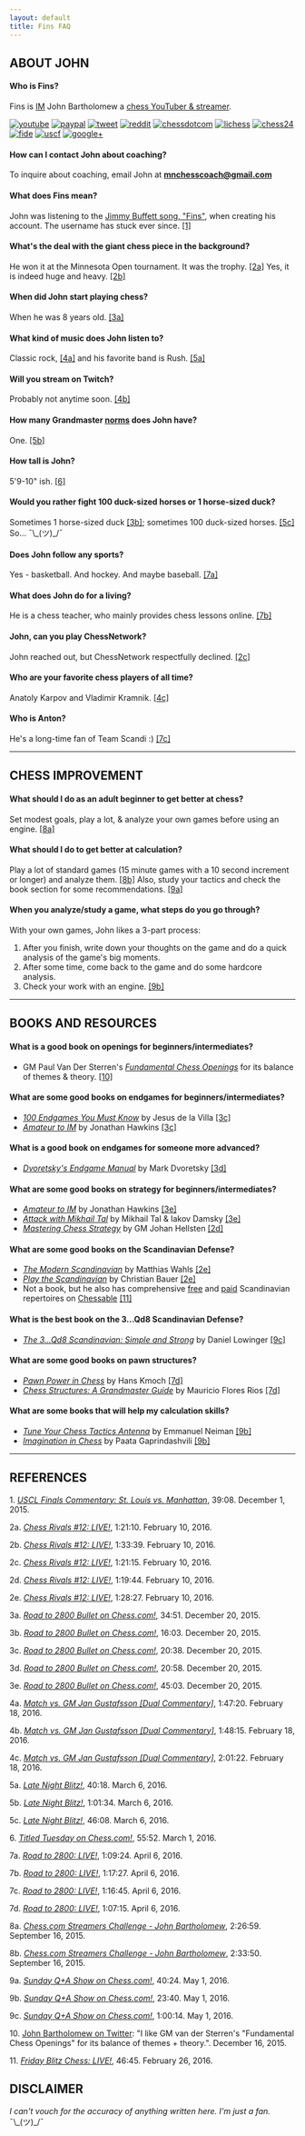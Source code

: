 ```yaml
---
layout: default
title: Fins FAQ
---
```


## ABOUT JOHN

#### Who is Fins?
Fins is [IM](https://en.wikipedia.org/wiki/FIDE_titles#International_Master_.28IM.29) John Bartholomew a [chess YouTuber & streamer](http://youtube.com/johnbartholomewchess).

[![youtube][1.1]][1]
[![paypal][2.1]][2]
[![tweet][3.1]][3]
[![reddit][4.1]][4]
[![chessdotcom][5.1]][5]
[![lichess][6.1]][6]
[![chess24][7.1]][7]
[![fide][8.1]][8]
[![uscf][9.1]][9]
[![google+][10.1]][10]

[1.1]: http://imgur.com/ZOgUeAP.png
[2.1]: http://imgur.com/SCz5LSZ.png
[3.1]: http://imgur.com/F5Imrbh.png
[4.1]: http://imgur.com/9PWdCs9.png
[5.1]: http://imgur.com/RJqulgn.png
[6.1]: http://imgur.com/P33X27R.png
[7.1]: http://imgur.com/aFkd9Ww.png
[8.1]: http://imgur.com/Ar2vv46.png
[9.1]: http://imgur.com/DdIDugf.png
[10.1]: http://imgur.com/Ck2QHNv.png

[1]: https://www.youtube.com/channel/UC6hOVYvNn79Sl1Fc1vx2mYA
[2]: https://www.paypal.com/cgi-bin/webscr?cmd=_s-xclick&hosted_button_id=FURS92M5WXVCG
[3]: https://twitter.com/fins0905
[4]: https://www.reddit.com/user/scandinaviandefense
[5]: http://www.chess.com/members/view/Fins0905
[6]: http://en.lichess.org/@/Fins
[7]: https://chess24.com/en/profile/johnbartholomew
[8]: http://ratings.fide.com/card.phtml?event=2019353
[9]: http://main.uschess.org/msa/MbrDtlMain.php?12718516
[10]: https://plus.google.com/112378896813540876936

#### How can I contact John about coaching?

To inquire about coaching, email John at [**mnchesscoach@gmail.com**](mailto:mnchesscoach@gmail.com)

#### What does Fins mean?
John was listening to the [Jimmy Buffett song, "Fins"](https://www.youtube.com/watch?v=UruXWui1EG8), when creating his account. The username has stuck ever since. [\[1\]](#1)

#### What's the deal with the giant chess piece in the background?
He won it at the Minnesota Open tournament. It was the trophy. [\[2a\]](#2a) Yes, it is indeed huge and heavy. [\[2b\]](#2b)

#### When did John start playing chess?
When he was 8 years old. [\[3a\]](#3a)

#### What kind of music does John listen to?
Classic rock, [\[4a\]](#4a) and his favorite band is Rush. [\[5a\]](#5a)

#### Will you stream on Twitch?
Probably not anytime soon. [\[4b\]](#4b)

#### How many Grandmaster [norms](https://en.wikipedia.org/wiki/Norm_%28chess%29) does John have?
One. [\[5b\]](#5b)

#### How tall is John?
5'9-10" ish. [\[6\]](#6)

#### Would you rather fight 100 duck-sized horses or 1 horse-sized duck?
Sometimes 1 horse-sized duck [\[3b\]](#3b); sometimes 100 duck-sized horses. [\[5c\]](#5c) So... ¯\\\_\(ツ\)\_/¯

#### Does John follow any sports?
Yes - basketball. And hockey. And maybe baseball. [\[7a\]](#7a)

#### What does John do for a living?
He is a chess teacher, who mainly provides chess lessons online. [\[7b\]](#7b)

#### John, can you play ChessNetwork?
John reached out, but ChessNetwork respectfully declined. [\[2c\]](#2c)

#### Who are your favorite chess players of all time?
Anatoly Karpov and Vladimir Kramnik.  [\[4c\]](#4c)

#### Who is Anton?
He's a long-time fan of Team Scandi :) [\[7c\]](#7c)

---

## CHESS IMPROVEMENT

#### What should I do as an adult beginner to get better at chess?
Set modest goals, play a lot, & analyze your own games before using an engine. [\[8a\]](#8a)

#### What should I do to get better at calculation?
Play a lot of standard games (15 minute games with a 10 second increment or longer) and analyze them. [\[8b\]](#8b) Also, study your tactics and check the book section for some recommendations. [\[9a\]](#9a)

#### When you analyze/study a game, what steps do you go through?
With your own games, John likes a 3-part process:

1. After you finish, write down your thoughts on the game and do a quick analysis of the game's big moments.
2. After some time, come back to the game and do some hardcore analysis.
3. Check your work with an engine. [\[9b\]](#9b)

---

## BOOKS AND RESOURCES

#### What is a good book on openings for beginners/intermediates?
+ GM Paul Van Der Sterren's [*Fundamental Chess Openings*](http://smile.amazon.com/FCO-Paul-Van-Der-Sterren/dp/1906454132) for its balance of themes & theory. [\[10\]](#10)

#### What are some good books on endgames for beginners/intermediates?
+ [*100 Endgames You Must Know*](http://smile.amazon.com/gp/product/9056916173/) by Jesus de la Villa [\[3c\]](#3c)
+ [*Amateur to IM*](http://smile.amazon.com/Amateur-IM-Proven-Training-Methods/dp/1936277409/) by Jonathan Hawkins [\[3c\]](#3c)

#### What is a good book on endgames for someone more advanced?
+ [*Dvoretsky's Endgame Manual*](http://smile.amazon.com/Dvoretskys-Endgame-Manual-Mark-Dvoretsky/dp/1941270042/) by Mark Dvoretsky [\[3d\]](#3d)

#### What are some good books on strategy for beginners/intermediates?
+ [*Amateur to IM*](http://smile.amazon.com/Amateur-IM-Proven-Training-Methods/dp/1936277409/) by Jonathan Hawkins [\[3e\]](#3e)
+ [*Attack with Mikhail Tal*](http://smile.amazon.com/Attack-Mikhail-Cadogan-Chess-Books/dp/1857440439) by Mikhail Tal & Iakov Damsky [\[3e\]](#3e)
+ [*Mastering Chess Strategy*](http://smile.amazon.com/Mastering-Chess-Strategy-Johan-Hellsten/dp/1857446488/) by GM Johan Hellsten [\[2d\]](#2d)

#### What are some good books on the Scandinavian Defense?
+ [*The Modern Scandinavian*](http://smile.amazon.com/Modern-Scandinavian-Structures-Increasingly-Popular/dp/9056913441) by Matthias Wahls [\[2e\]](#2e)
+ [*Play the Scandinavian*](http://smile.amazon.com/Scandinavian-Grandmaster-Guide-Christian-Bauer/dp/190655255X/) by Christian Bauer [\[2e\]](#2e)
+ Not a book, but he also has comprehensive [free](https://www.chessable.com/book/im-john-bartholomews-scandinavian-free-version/104) and [paid](https://www.chessable.com/book/im-john-bartholomews-scandinavian/79) Scandinavian repertoires on [Chessable](http://chessable.com) [\[11\]](#11)

#### What is the best book on the 3...Qd8 Scandinavian Defense?
+ [*The 3...Qd8 Scandinavian: Simple and Strong*](http://smile.amazon.com/Qd8-Scandinavian-Simple-Strong/dp/1936490765) by Daniel Lowinger [\[9c\]](#9c)
 
#### What are some good books on pawn structures?
+ [*Pawn Power in Chess*](http://smile.amazon.com/Pawn-Power-Chess-Dover-ebook/dp/B00BX1DNI6) by Hans Kmoch [\[7d\]](#7d)
+ [*Chess Structures: A Grandmaster Guide*](http://smile.amazon.com/Chess-Structures-Mauricio-Flores-Rios/dp/1784830003) by Mauricio Flores Rios [\[7d\]](#7d)

#### What are some books that will help my calculation skills?
+ [*Tune Your Chess Tactics Antenna*](http://smile.amazon.com/Tune-Your-Chess-Tactics-Antenna/dp/9056914049) by Emmanuel Neiman [\[9b\]](#9b)
+ [*Imagination in Chess*](http://smile.amazon.com/Imagination-Chess-Creatively-Foolish-Mistakes/dp/0713488913/) by Paata Gaprindashvili [\[9b\]](#9b)

---

## REFERENCES

<a id="1">1</a>. [*USCL Finals Commentary: St. Louis vs. Manhattan*](https://youtu.be/fAJfjImeoQk?t=39m08s), 39:08. December 1, 2015.

<a id="2a">2a</a>. [*Chess Rivals #12: LIVE!*](https://youtu.be/chouolhbGRw?t=1h21m10s), 1:21:10. February 10, 2016.

<a id="2b">2b</a>. [*Chess Rivals #12: LIVE!*](https://youtu.be/chouolhbGRw?t=1h33m39s), 1:33:39. February 10, 2016.

<a id="2c">2c</a>. [*Chess Rivals #12: LIVE!*](https://youtu.be/chouolhbGRw?t=1h21m15s), 1:21:15. February 10, 2016.

<a id="2d">2d</a>. [*Chess Rivals #12: LIVE!*](https://youtu.be/chouolhbGRw?t=1h19m44s), 1:19:44. February 10, 2016.

<a id="2e">2e</a>. [*Chess Rivals #12: LIVE!*](https://youtu.be/chouolhbGRw?t=1h28m27s), 1:28:27. February 10, 2016.

<a id="3a">3a</a>. [*Road to 2800 Bullet on Chess.com!*](https://youtu.be/j-8TkVMqLXg?t=34m51s), 34:51. December 20, 2015.

<a id="3b">3b</a>. [*Road to 2800 Bullet on Chess.com!*](https://youtu.be/j-8TkVMqLXg?t=16m3s), 16:03. December 20, 2015.

<a id="3c">3c</a>. [*Road to 2800 Bullet on Chess.com!*](https://youtu.be/j-8TkVMqLXg?t=20m38s), 20:38. December 20, 2015.

<a id="3d">3d</a>. [*Road to 2800 Bullet on Chess.com!*](https://youtu.be/j-8TkVMqLXg?t=20m58s), 20:58. December 20, 2015.

<a id="3e">3e</a>. [*Road to 2800 Bullet on Chess.com!*](https://youtu.be/j-8TkVMqLXg?t=45m03s), 45:03. December 20, 2015.

<a id="4a">4a</a>. [*Match vs. GM Jan Gustafsson \[Dual Commentary\]*](https://youtu.be/DOCo2LU38Ts?t=1h47m20s), 1:47:20. February 18, 2016.

<a id="4b">4b</a>. [*Match vs. GM Jan Gustafsson \[Dual Commentary\]*](https://youtu.be/DOCo2LU38Ts?t=1h48m15s), 1:48:15. February 18, 2016.

<a id="4c">4c</a>. [*Match vs. GM Jan Gustafsson \[Dual Commentary\]*](https://youtu.be/DOCo2LU38Ts?t=2h01m22s), 2:01:22. February 18, 2016.

<a id="5a">5a</a>. [*Late Night Blitz!*](https://youtu.be/UsqHNW9b-t4?t=40m18s), 40:18. March 6, 2016.

<a id="5b">5b</a>. [*Late Night Blitz!*](https://youtu.be/UsqHNW9b-t4?t=1h01m34s), 1:01:34. March 6, 2016.

<a id="5c">5c</a>. [*Late Night Blitz!*](https://youtu.be/UsqHNW9b-t4?t=46m8s), 46:08. March 6, 2016.

<a id="6">6</a>. [*Titled Tuesday on Chess.com!*](https://youtu.be/QmYwoNgXR1o?t=55m52s), 55:52. March 1, 2016.

<a id="7a">7a</a>. [*Road to 2800: LIVE!*](https://youtu.be/chayMvX8VjA?t=1h9m24s), 1:09:24. April 6, 2016.

<a id="7b">7b</a>. [*Road to 2800: LIVE!*](https://youtu.be/chayMvX8VjA?t=1h17m27s), 1:17:27. April 6, 2016.

<a id="7c">7c</a>. [*Road to 2800: LIVE!*](https://youtu.be/chayMvX8VjA?t=1h16m45s), 1:16:45. April 6, 2016.

<a id="7d">7d</a>. [*Road to 2800: LIVE!*](https://youtu.be/chayMvX8VjA?t=1h7m15s), 1:07:15. April 6, 2016.

<a id="8a">8a</a>. [*Chess.com Streamers Challenge - John Bartholomew*](https://youtu.be/dpSYSZ9nqgk?t=2h26m59s), 2:26:59. September 16, 2015.

<a id="8b">8b</a>. [*Chess.com Streamers Challenge - John Bartholomew*](https://youtu.be/dpSYSZ9nqgk?t=2h33m50s), 2:33:50. September 16, 2015.

<a id="9a">9a</a>. [*Sunday Q+A Show on Chess.com!*](https://youtu.be/ebEOIi-tcBg?t=40m24s), 40:24. May 1, 2016.

<a id="9b">9b</a>. [*Sunday Q+A Show on Chess.com!*](https://youtu.be/ebEOIi-tcBg?t=23m40s), 23:40. May 1, 2016.

<a id="9c">9c</a>. [*Sunday Q+A Show on Chess.com!*](https://youtu.be/ebEOIi-tcBg?t=1h14s), 1:00:14. May 1, 2016.

<a id="10">10</a>. [John Bartholomew on Twitter](https://twitter.com/fins0905/status/677207537158979585): "I like GM van der Sterren's "Fundamental Chess Openings" for its balance of themes + theory.". December 16, 2015.

<a id="11">11</a>. [*Friday Blitz Chess: LIVE!*](https://youtu.be/NXF3TTWL4Lg?t=46m45s), 46:45. February 26, 2016.

## DISCLAIMER

*I can't vouch for the accuracy of anything written here. I'm just a fan.* ¯\\\_\(ツ\)\_/¯
